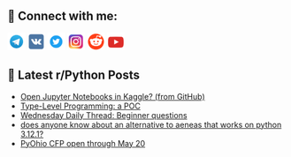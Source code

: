 ## 🔎 Connect with me:
[<img src="https://github.com/bullbesh/bullbesh/blob/main/images/Telegram.png" width="32" height="32" />](https://t.me/bullbesh)
[<img src="https://github.com/bullbesh/bullbesh/blob/main/images/VK.png" width="32" height="32" />](https://vk.com/bullbesh)
[<img src="https://github.com/bullbesh/bullbesh/blob/main/images/Twitter.png" width="32" height="32" />](https://twitter.com/bullbesh1)
[<img src="https://github.com/bullbesh/bullbesh/blob/main/images/Instagram.png" width="32" height="32" />](https://www.instagram.com/bullbesh)
[<img src="https://github.com/bullbesh/bullbesh/blob/main/images/Reddit.png" width="32" height="32" />](https://www.reddit.com/user/bullbesh)
[<img src="https://github.com/bullbesh/bullbesh/blob/main/images/YouTube.png" width="32" height="32" />](https://www.youtube.com/channel/UCtfjRs6uzgq5mfm8S06WTcg)

## 📕 Latest r/Python Posts
<!-- BLOG-POST-LIST:START -->
- [Open Jupyter Notebooks in Kaggle? &lpar;from GitHub&rpar;](https://www.reddit.com/r/Python/comments/1bp3t4j/open_jupyter_notebooks_in_kaggle_from_github/)
- [Type-Level Programming: a POC](https://www.reddit.com/r/Python/comments/1bozhqs/typelevel_programming_a_poc/)
- [Wednesday Daily Thread: Beginner questions](https://www.reddit.com/r/Python/comments/1bonik1/wednesday_daily_thread_beginner_questions/)
- [does anyone know about an alternative to aeneas that works on python 3.12.1?](https://www.reddit.com/r/Python/comments/1bojukc/does_anyone_know_about_an_alternative_to_aeneas/)
- [PyOhio CFP open through May 20](https://www.reddit.com/r/Python/comments/1bohs1c/pyohio_cfp_open_through_may_20/)
<!-- BLOG-POST-LIST:END -->
